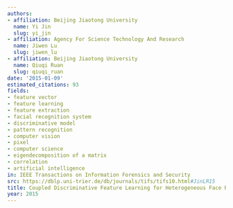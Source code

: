 ```yaml
---
authors:
- affiliation: Beijing Jiaotong University
  name: Yi Jin
  slug: yi_jin
- affiliation: Agency For Science Technology And Research
  name: Jiwen Lu
  slug: jiwen_lu
- affiliation: Beijing Jiaotong University
  name: Qiuqi Ruan
  slug: qiuqi_ruan
date: '2015-01-09'
estimated_citations: 93
fields:
- feature vector
- feature learning
- feature extraction
- facial recognition system
- discriminative model
- pattern recognition
- computer vision
- pixel
- computer science
- eigendecomposition of a matrix
- correlation
- artificial intelligence
in: IEEE Transactions on Information Forensics and Security
src: https://dblp.uni-trier.de/db/journals/tifs/tifs10.html#JinLR15
title: Coupled Discriminative Feature Learning for Heterogeneous Face Recognition
year: 2015
---
```

